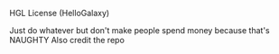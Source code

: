 HGL License (HelloGalaxy)

Just do whatever but don't make people spend money because that's NAUGHTY
Also credit the repo
